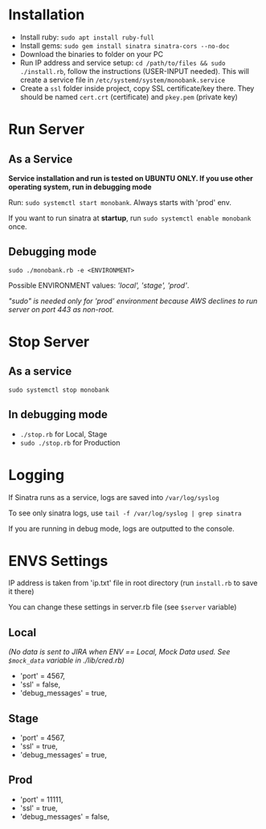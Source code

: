 # Installation
 - Install ruby: `sudo apt install ruby-full`
 - Install gems: `sudo gem install sinatra sinatra-cors --no-doc`
 - Download the binaries to folder on your PC
 - Run IP address and service setup: `cd /path/to/files && sudo ./install.rb`, follow the instructions (USER-INPUT needed). This will create a service file in `/etc/systemd/system/monobank.service`
 - Create a `ssl` folder inside project, copy SSL certificate/key there. They should be named `cert.crt` (certificate) and `pkey.pem` (private key)


# Run Server
## As a Service
**Service installation and run is tested on UBUNTU ONLY. If you use other operating system, run in debugging mode**

Run:
`sudo systemctl start monobank`.
Always starts with 'prod' env.

If you want to run sinatra at **startup**, run `sudo systemctl enable monobank` once.

## Debugging mode

`sudo ./monobank.rb -e <ENVIRONMENT>`

Possible ENVIRONMENT values: *'local', 'stage', 'prod'*.

*"sudo" is needed only for 'prod' environment because AWS declines to run server on port 443 as non-root.*

# Stop Server
## As a service 
`sudo systemctl stop monobank`

## In debugging mode
 - `./stop.rb` for Local, Stage
 - `sudo ./stop.rb` for Production

# Logging
If Sinatra runs as a service, logs are saved into `/var/log/syslog`

To see only sinatra logs, use `tail -f /var/log/syslog | grep sinatra`

If you are running in debug mode, logs are outputted to the console.

# ENVS Settings
IP address is taken from 'ip.txt' file in root directory (run `install.rb` to save it there)

You can change these settings in server.rb file (see `$server` variable)

## Local
*(No data is sent to JIRA when ENV == Local, Mock Data used. See `$mock_data` variable in ./lib/cred.rb)*
 - 'port' = 4567,
 - 'ssl' = false, 
 - 'debug_messages' = true, 

## Stage
 - 'port' = 4567, 
 - 'ssl' = true, 
 - 'debug_messages' = true, 

## Prod
 - 'port' = 11111, 
 - 'ssl' = true, 
 - 'debug_messages' = false, 
